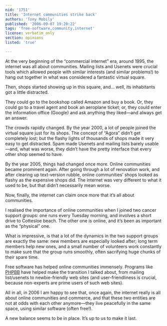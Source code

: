 ```yaml
---
nid: '1751'
title: 'Internet communities strike back'
authors: 'Tony Mobily'
published: '2006-09-07 19:20:22'
tags: 'free-software,community,internet'
license: verbatim_only
section: opinions
listed: 'true'

---
```

At the very beginning of the “commercial internet” era, around 1995, the internet was all about communities. Mailing lists and Usenets were crucial tools which allowed people with similar interests (and similar problems!) to hang out together in what was considered a fantastic virtual square.

Then, shops started showing up in this square, and... well, its inhabitants got a little distracted.

They could go to the bookshop called Amazon and buy a book. Or, they could go to a travel agent and book an aeroplane ticket; or, they could enter the information office (Google) and ask anything they liked—and always get an answer.

The crowds rapidly changed. By the year 2000, a lot of people joined the virtual square just for its shops. The concept of “Agora” didn’t get completely lost; but the flashy lights of thousands of shops made it very easy to get distracted. Spam made Usenets and mailing lists barely usable—and, what was worse, they didn’t have the pretty interface that every other shop seemed to have.

By the year 2005, things had changed once more. Online communities became prominent again. After going through a lot of renovation work, and after clearing up text-version rubble, online communities’ shops looked as flashy as the expensive shops did. The internet was very different to what it used to be, but that didn’t necessarily mean worse.

Now, finally, the internet can claim once more that it’s all about communities.

I realised the importance of online communities when I joined two cancer support groups: one runs every Tuesday morning, and involves a short drive to Cottesloe beach. The other one is online, and it’s been as important as the “physical” one.

What is impressive, is that a lot of the dynamics in the two support groups are exactly the same: new members are especially looked after; long term members help new ones, and a small number of volunteers work constantly to make sure that the group runs smoothly, often sacrifying huge chunks of their spare time.

Free software has helped online communities immensely. Programs like [PHPBB](http://www.phpbb.com/) have helped make the transition I talked about, from mailing list/usenets to newbie-friendly web sites (and user-friendliness is crucial, because non-experts are prime users of such web sites).

All in all, in 2006 I am happy to see that, once again, the internet really is all about online communities and commerce, and that these two entities are not at odds with each other anymore—they live peacefully in the same space, using similar software (often free!).

A new balance seems to be in place. It’s up to us to make it last.

